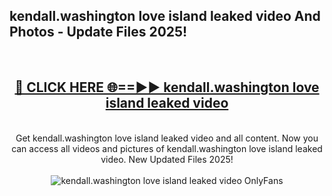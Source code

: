 <h2>kendall.washington love island leaked video And Photos - Update Files 2025!</h2>
<br>
<div align="center">
<h2><a href="https://linkcuts.com/hfmhzwbr" rel="nofollow">🔴 CLICK HERE 🌐==►► kendall.washington love island leaked video</a></h2>
<br>
Get kendall.washington love island leaked video and all content. Now you can access all videos and pictures of kendall.washington love island leaked video. New Updated Files 2025!
<br>
<br>
<a href="https://linkcuts.com/hfmhzwbr" rel="nofollow" data-target="animated-image.originalLink"><img src="https://i.ibb.co.com/WyWwxjT/player-gif2.gif" alt="kendall.washington love island leaked video OnlyFans" style="max-width: 100%; display: inline-block;" data-target="animated-image.originalImage"></a>
</div>
<br>